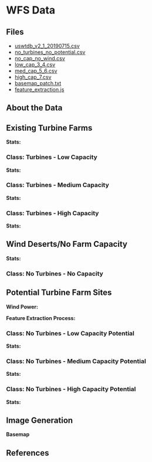 # WFS Data   



## Files
- [uswtdb_v2_1_20190715.csv]()
- [no_turbines_no_potential.csv]()
- [no_cap_no_wind.csv]()
- [low_cap_3_4.csv]()
- [med_cap_5_6.csv]()
- [high_cap_7.csv]()
- [basemap_patch.txt]()
- [feature_extraction.js]()


## About the Data 


## Existing Turbine Farms



**Stats:**





### Class: Turbines - Low Capacity


**Stats:**


### Class: Turbines - Medium Capacity

**Stats:**


### Class: Turbines - High Capacity 


**Stats:**


## Wind Deserts/No Farm Capacity 


**Stats:**



### Class: No Turbines  - No Capacity


## Potential Turbine Farm Sites


**Wind Power:**


**Feature Extraction Process:**



### Class: No Turbines - Low Capacity Potential


**Stats:**


### Class: No Turbines - Medium Capacity Potential


**Stats:**


### Class: No Turbines - High Capacity Potential


**Stats:**


## Image Generation 



**Basemap**




## References 
